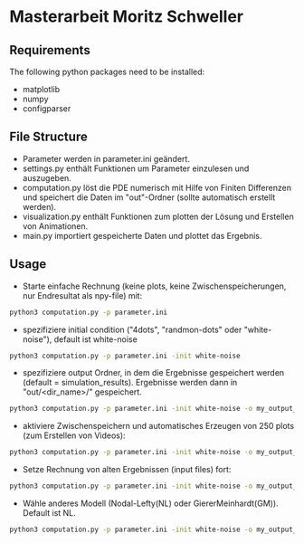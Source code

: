 # Masterarbeit Moritz Schweller

## Requirements
The following python packages need to be installed:
- matplotlib
- numpy
- configparser

## File Structure
- Parameter werden in parameter.ini geändert.
- settings.py enthält Funktionen um Parameter einzulesen und auszugeben.
- computation.py löst die PDE numerisch mit Hilfe von Finiten Differenzen und speichert die Daten im "out"-Ordner (sollte automatisch erstellt werden).
- visualization.py enthält Funktionen zum plotten der Lösung und Erstellen von Animationen.
- main.py importiert gespeicherte Daten und plottet das Ergebnis.

## Usage
- Starte einfache Rechnung (keine plots, keine Zwischenspeicherungen, nur Endresultat als npy-file) mit:
```bash
python3 computation.py -p parameter.ini
```
- spezifiziere initial condition ("4dots", "randmon-dots" oder "white-noise"), default ist white-noise
```bash
python3 computation.py -p parameter.ini -init white-noise
```
- spezifiziere output Ordner, in dem die Ergebnisse gespeichert werden (default = simulation_results). Ergebnisse werden dann in "out/<dir_name>/" gespeichert.
 ```bash
python3 computation.py -p parameter.ini -init white-noise -o my_output_folder
```
- aktiviere Zwischenspeichern und automatisches Erzeugen von 250 plots (zum Erstellen von Videos):
```bash
python3 computation.py -p parameter.ini -init white-noise -o my_output_folder --videomode
```
- Setze Rechnung von alten Ergebnissen (input files) fort:
```bash
python3 computation.py -p parameter.ini -init white-noise -o my_output_folder -i path/to/Nodal_input.npy path/to/Lefty_input.npy <starting time [min]> --videomode
```
- Wähle anderes Modell (Nodal-Lefty(NL) oder GiererMeinhardt(GM)). Default ist NL.
 ```bash
python3 computation.py -p parameter.ini -init white-noise -o my_output_folder -m GM
```
